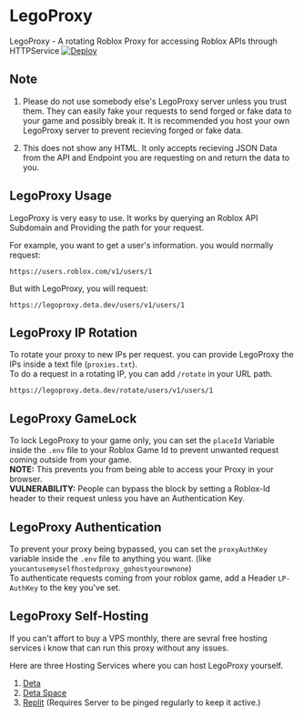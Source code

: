 # LegoProxy
LegoProxy - A rotating Roblox Proxy for accessing Roblox APIs through HTTPService
[![Deploy](https://button.deta.dev/1/svg)](https://go.deta.dev/deploy?repo=https://github.com/PyTsun/LegoProxy)

## Note
1. Please do not use somebody else's LegoProxy server unless you trust them. They can easily fake your requests to send forged or fake data to your game and possibly break it. It is recommended you host your own LegoProxy server to prevent recieving forged or fake data.

2. This does not show any HTML. It only accepts recieving JSON Data from the API and Endpoint you are requesting on and return the data to you.

## LegoProxy Usage
LegoProxy is very easy to use. It works by querying an Roblox API Subdomain and Providing the path for your request.

For example, you want to get a user's information. you would normally request:
```
https://users.roblox.com/v1/users/1
```

But with LegoProxy, you will request:
```
https://legoproxy.deta.dev/users/v1/users/1
```

## LegoProxy IP Rotation
To rotate your proxy to new IPs per request. you can provide LegoProxy the IPs inside a text file (`proxies.txt`).\
To do a request in a rotating IP, you can add `/rotate` in your URL path.
```
https://legoproxy.deta.dev/rotate/users/v1/users/1
```

## LegoProxy GameLock
To lock LegoProxy to your game only, you can set the `placeId` Variable inside the `.env` file to your Roblox Game Id to prevent unwanted request coming outside from your game.\
**NOTE:** This prevents you from being able to access your Proxy in your browser.\
**VULNERABILITY:** People can bypass the block by setting a Roblox-Id header to their request unless you have an Authentication Key.

## LegoProxy Authentication
To prevent your proxy being bypassed, you can set the `proxyAuthKey` variable inside the `.env` file to anything you want. (like `youcantusemyselfhostedproxy_gohostyourownone`)\
To authenticate requests coming from your roblox game, add a Header `LP-AuthKey` to the key you've set.

## LegoProxy Self-Hosting
If you can't affort to buy a VPS monthly, there are sevral free hosting services i know that can run this proxy without any issues.

Here are three Hosting Services where you can host LegoProxy yourself.
1. [Deta](https://www.deta.sh/)
2. [Deta Space](https://alpha.deta.space/)
3. [Replit](https://replit.com/) (Requires Server to be pinged regularly to keep it active.)
